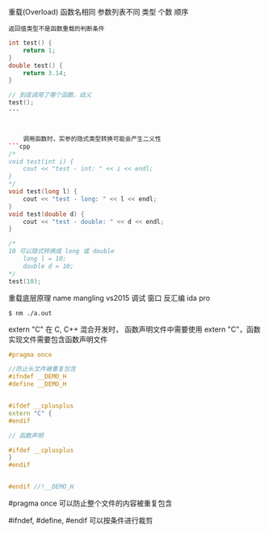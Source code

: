 


重载(Overload)
    函数名相同
    参数列表不同
        类型
        个数
        顺序


    返回值类型不是函数重载的判断条件
```cpp
int test() {
	return 1;
}
double test() {
	return 3.14;
}

// 到底调用了哪个函数，歧义
test();
···



    调用函数时，实参的隐式类型转换可能会产生二义性
```cpp
/*
void test(int i) {
	cout << "test - int: " << i << endl;
}
*/
void test(long l) {
	cout << "test - long: " << l << endl;
}
void test(double d) {
	cout << "test - double: " << d << endl;
}

/*
10 可以隐式转换成 long 或 double
	long l = 10;
	double d = 10;
*/
test(10);
```



重载底层原理
    name mangling
        vs2015
            调试
                窗口
                    反汇编
	ida pro
	
    $ nm ./a.out



extern "C"
    在 C, C++ 混合开发时，
    函数声明文件中需要使用 extern "C"，函数实现文件需要包含函数声明文件

```cpp
#pragma once

//防止头文件被重复包含
#ifndef __DEMO_H
#define __DEMO_H


#ifdef __cplusplus
extern "C" {
#endif

// 函数声明

#ifdef __cplusplus
}
#endif


#endif //!__DEMO_H
```


#pragma once
    可以防止整个文件的内容被重复包含


#ifndef, #define, #endif
    可以按条件进行裁剪

